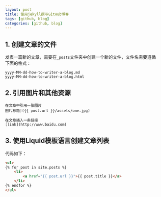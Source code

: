 ```yaml
---
layout: post
title: 使用jekyll撰写GitHub博客
tags: [github, blog]
categories: [github, blog]
---
```




## 1. 创建文章的文件

发表一篇新的文章，需要在`_posts`文件夹中创建一个新的文件，文件名需要遵循下面的格式：

	yyyy-MM-dd-how-to-writer-a-blog.md
	yyyy-MM-dd-how-to-writer-a-blog.html
	
## 2. 引用图片和其他资源

	在文章中引用一张图片
	图片标题]({{ post.url }}/assets/one.jpg)

	在文章插入一条链接
	[link](http://www.baidu.com)


## 3. 使用Liquid模板语言创建文章列表

代码如下：

``` html
<ul>
{% for post in site.posts %}
	<li>
		<a href="{{ post.url }}">{{ post.title }}</a>
	</li>
{% endfor %}
</ul>
```
